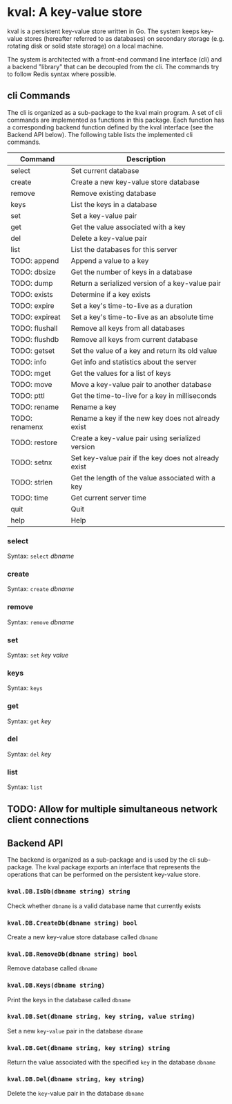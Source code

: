 # kval: A key-value store

kval is a persistent key-value store written in Go.  The system keeps
key-value stores (hereafter referred to as databases) on secondary storage
(e.g. rotating disk or solid state storage) on a local machine.

The system is architected with a front-end command line interface (cli)
and a backend "library" that can be decoupled from the cli.  The commands
try to follow Redis syntax where possible.


## cli Commands

The cli is organized as a sub-package to the kval main program.  A set of
cli commands are implemented as functions in this package.  Each function
has a corresponding backend function defined by the kval interface (see
the Backend API below).  The following table lists the implemented cli
commands.


| Command	| Description						|
|---------------|-------------------------------------------------------|
| select	| Set current database					|
| create	| Create a new key-value store database			|
| remove	| Remove existing database				|
| keys          | List the keys in a database				|
| set		| Set a key-value pair					|
| get		| Get the value associated with a key			|
| del		| Delete a key-value pair				|
| list		| List the databases for this server			|
| TODO: append	| Append a value to a key				|
| TODO: dbsize	| Get the number of keys in a database			|
| TODO: dump	| Return a serialized version of a key-value pair	|
| TODO: exists	| Determine if a key exists				|
| TODO: expire	| Set a key's time-to-live as a duration		|
| TODO: expireat| Set a key's time-to-live as an absolute time		|
| TODO: flushall| Remove all keys from all databases			|
| TODO: flushdb	| Remove all keys from current database			|
| TODO: getset	| Set the value of a key and return its old value	|
| TODO: info	| Get info and statistics about the server		|
| TODO: mget	| Get the values for a list of keys			|
| TODO: move	| Move a key-value pair to another database		|
| TODO: pttl	| Get the time-to-live for a key in milliseconds	|
| TODO: rename	| Rename a key						|
| TODO: renamenx| Rename a key if the new key does not already exist	|
| TODO: restore	| Create a key-value pair using serialized version	|
| TODO: setnx	| Set key-value pair if the key does not already exist	|
| TODO: strlen	| Get the length of the value associated with a key	|
| TODO: time	| Get current server time				|
| quit		| Quit							|
| help		| Help							|

### select

Syntax: `select` _dbname_

### create

Syntax: `create` _dbname_

### remove

Syntax: `remove` _dbname_

### set

Syntax: `set` _key_ _value_

### keys

Syntax: `keys`

### get

Syntax: `get` _key_

### del

Syntax: `del` _key_

### list

Syntax: `list`


## TODO: Allow for multiple simultaneous network client connections


## Backend API

The backend is organized as a sub-package and is used by the cli sub-package.
The kval package exports an interface that represents the operations that can
be performed on the persistent key-value store.  

### `kval.DB.IsDb(dbname string) string`

Check whether `dbname` is a valid database name that currently exists

### `kval.DB.CreateDb(dbname string) bool`

Create a new key-value store database called `dbname`

### `kval.DB.RemoveDb(dbname string) bool`

Remove database called `dbname`

### `kval.DB.Keys(dbname string)`

Print the keys in the database called `dbname`

### `kval.DB.Set(dbname string, key string, value string)`

Set a new `key`-`value` pair in the database `dbname`

### `kval.DB.Get(dbname string, key string) string`

Return the value associated with the specified `key` in the database `dbname`

### `kval.DB.Del(dbname string, key string)`

Delete the `key`-value pair in the database `dbname`
